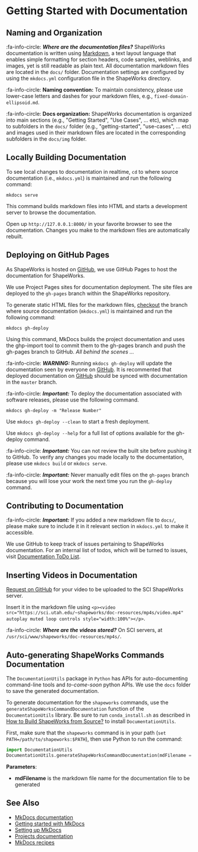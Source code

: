 # Getting Started with Documentation



## Naming and Organization

:fa-info-circle: _**Where are the documentation files?**_ ShapeWorks documentation is written using [Markdown](../dev/markdown.md#markdown-basics), a text layout language that enables simple formatting for section headers, code samples, weblinks, and images, yet is still readable as plain text. All documentation markdown files are located in the `docs/` folder. Documentation settings are configured by using the `mkdocs.yml` configuration file in the ShapeWorks directory.


:fa-info-circle: **Naming convention:** To maintain consistency, please use lower-case letters and dashes for your markdown files, e.g., `fixed-domain-ellipsoid.md`.  

:fa-info-circle: **Docs organization:** ShapeWorks documentation is organized into main sections (e.g., "Getting Started", "Use Cases", ... etc), which map to subfolders in the `docs/` folder (e.g., "getting-started", "use-cases", ... etc) and images used in their markdown files are located in the corresponding subfolders in the `docs/img` folder.


## Locally Building Documentation
  
To see local changes to documentation in realtime, `cd` to where source documentation (i.e., `mkdocs.yml`) is maintained and run the following command:

```
mkdocs serve
```

This command builds markdown files into HTML and starts a development server to browse the documentation. 

Open up `http://127.0.0.1:8000/` in your favorite browser to see the documentation. Changes you make to the markdown files are automatically rebuilt.


## Deploying on GitHub Pages

As ShapeWorks is hosted on [GitHub](https://github.com/SCIInstitute/ShapeWorks), we use GitHub Pages to host the documentation for ShapeWorks. 

We use Project Pages sites for documentation deployment. The site files are deployed to the `gh-pages` branch within the ShapeWorks repository.

To generate static HTML files for the markdown files, [checkout](build.md#clone-source) the branch where source documentation (`mkdocs.yml`) is maintained and run the following command:

```
mkdocs gh-deploy
```

Using this command, MkDocs builds the project documentation and uses the ghp-import tool to commit them to the gh-pages branch and push the gh-pages branch to GitHub. *All behind the scenes ...*


:fa-info-circle: _**WARNING:**_  Running `mkdocs gh-deploy` will update the documentation seen by everyone on [GitHub](https://github.com/SCIInstitute/ShapeWorks). It is recommented that deployed documentation on [GitHub](https://github.com/SCIInstitute/ShapeWorks) should be synced with documentation in the `master` branch.

:fa-info-circle: _**Important:**_ To deploy the documentation associated with software releases, please use the following command.

```
mkdocs gh-deploy -m "Release Number"
```

Use `mkdocs gh-deploy --clean` to start a fresh deployment.   

Use `mkdocs gh-deploy --help` for a full list of options available for the gh-deploy command.

:fa-info-circle: _**Important:**_ You can not review the built site before pushing it to GitHub. To verify any changes you made locally to the documentation, please use `mkdocs build` or `mkdocs serve`.  
 
:fa-info-circle: _**Important:**_ Never manually edit files on the `gh-pages` branch because you will lose your work the next time you run the `gh-deploy` command.


## Contributing to Documentation

:fa-info-circle: _**Important:**_ If you added a new markdown file to `docs/`, please make sure to include it in it relevant section in `mkdocs.yml` to make it accessible.

We use GitHub to keep track of issues pertaining to ShapeWorks documentation. For an internal list of todos, which will be turned to issues, visit [Documentation ToDo List](../todo.md).

## Inserting Videos in Documentation

[Request on GitHub](https://github.com/SCIInstitute/ShapeWorks/issues/new) for your video to be uploaded to the SCI ShapeWorks server.

Insert it in the markdown file using `<p><video src="https://sci.utah.edu/~shapeworks/doc-resources/mp4s/video.mp4" autoplay muted loop controls style="width:100%"></p>`.

:fa-info-circle: _**Where are the videos stored?**_ On SCI servers, at `/usr/sci/www/shapeworks/doc-resources/mp4s/`.



## Auto-generating ShapeWorks Commands Documentation

The `DocumentationUtils` package in `Python` has APIs for auto-documenting command-line tools and *to-come-soon* python APIs. We use the `docs` folder to save the generated documentation.


To generate documentation for the `shapeworks` commands, use the `generateShapeWorksCommandDocumentation` function of the `DocumentationUtils` library. Be sure to run `conda_install.sh` as described in [How to Build ShapeWorks from Source?](build.md) to install `DocumentationUtils`.

First, make sure that the `shapeworks` command is in your path (`set PATH=/path/to/shapeworks:$PATH`), then use Python to run the command:

```python
import DocumentationUtils
DocumentationUtils.generateShapeWorksCommandDocumentation(mdFilename = '/path/to/ShapeWorks/docs/tools/ShapeWorksCommands.md')
```

**Parameters**:   
  - **mdFilename** is the markdown file name for the documentation file to be generated


## See Also
- [MkDocs documentation](https://mkdocs.readthedocs.io/en/stable/)
- [Getting started with MkDocs](https://docs.readthedocs.io/en/stable/intro/getting-started-with-mkdocs.html)
- [Setting up MkDocs](https://mikedemaso.com/tech/2019-06-20-setting-up-mkdocs/)
- [Projects documentation](https://netgen.io/blog/the-most-overlooked-part-in-software-development-writing-project-documentation)
- [MkDocs recipes](https://github.com/mkdocs/mkdocs/wiki/MkDocs-Recipes)


